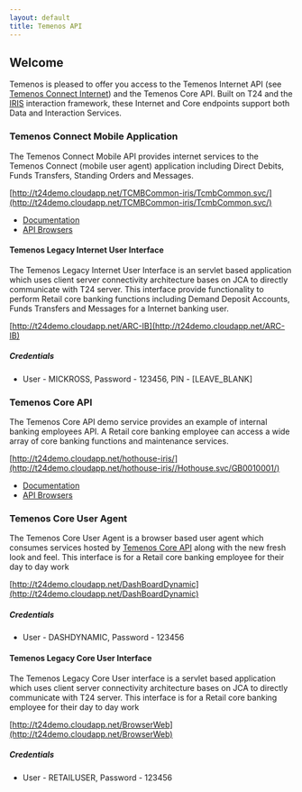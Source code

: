 ```yaml
---
layout: default
title: Temenos API
---
```

## Welcome

Temenos is pleased to offer you access to the Temenos Internet API (see [Temenos Connect Internet](http://www.temenos.com/en/products-and-services/front-end-channels/temenos-connect/#)) and the Temenos Core API.  Built on T24 and the [IRIS](http://www.rimdsl.org) interaction framework, these Internet and Core endpoints support both Data and Interaction Services.

### Temenos Connect Mobile Application 

The Temenos Connect Mobile API provides internet services to the Temenos Connect (mobile user agent) application including Direct Debits, Funds Transfers, Standing Orders and Messages.  

[http://t24demo.cloudapp.net/TCMBCommon-iris/TcmbCommon.svc/](http://t24demo.cloudapp.net/TCMBCommon-iris/TcmbCommon.svc/)

* [Documentation](InternetAPI)
* [API Browsers](InternetAPIBrowsers)


#### Temenos Legacy Internet User Interface

The Temenos Legacy Internet User Interface is an servlet based application which uses client server connectivity architecture bases on JCA to directly communicate with T24 server. This interface provide functionality to perform Retail core banking functions including Demand Deposit Accounts, Funds Transfers and Messages for a Internet banking user.  

[http://t24demo.cloudapp.net/ARC-IB](http://t24demo.cloudapp.net/ARC-IB)

##### Credentials


- User - MICKROSS, Password - 123456, PIN - [LEAVE_BLANK]

### Temenos Core API

The Temenos Core API demo service provides an example of internal banking employees API.  A Retail core banking employee can access a wide array of core banking functions and maintenance services.

[http://t24demo.cloudapp.net/hothouse-iris/](http://t24demo.cloudapp.net/hothouse-iris//Hothouse.svc/GB0010001/)

* [Documentation](CoreAPI)
* [API Browsers](CoreAPIBrowsers)

### Temenos Core User Agent

The Temenos Core User Agent is a browser based user agent which consumes services hosted by [Temenos Core API](CoreAPI) along with the new fresh look and feel. This interface is for a Retail core banking employee for their day to day work

[http://t24demo.cloudapp.net/DashBoardDynamic](http://t24demo.cloudapp.net/DashBoardDynamic)

##### Credentials

- User - DASHDYNAMIC, Password - 123456

#### Temenos Legacy Core User Interface

The Temenos Legacy Core User interface is a servlet based application which uses client server connectivity architecture bases on JCA to directly communicate with T24 server. This interface is for a Retail core banking employee for their day to day work

[http://t24demo.cloudapp.net/BrowserWeb](http://t24demo.cloudapp.net/BrowserWeb)

##### Credentials

- User - RETAILUSER, Password - 123456

